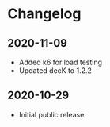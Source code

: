 # Changelog

## 2020-11-09

* Added k6 for load testing
* Updated decK to 1.2.2

## 2020-10-29

* Initial public release
